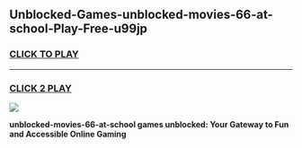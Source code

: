 
## Unblocked-Games-unblocked-movies-66-at-school-Play-Free-u99jp
<h3>
<a href="https://premium76.site?title=unblocked-movies-66-at-school&ref=21A">CLICK TO PLAY</a></h3>
<hr>

<h3>
<a href="https://premium76.site?title=unblocked-movies-66-at-school&ref=21A">CLICK 2 PLAY</a>
  
</h3>

<a href="https://premium76.site?title=unblocked-movies-66-at-school&ref=21A"><img src="https://clearcache.store/games.png"></a>


**unblocked-movies-66-at-school games unblocked: Your Gateway to Fun and Accessible Online Gaming**
